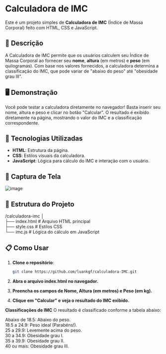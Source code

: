 # Calculadora de IMC

Este é um projeto simples de **Calculadora de IMC** (Índice de Massa Corporal) feito com HTML, CSS e JavaScript.

## 🔎 Descrição

A Calculadora de IMC permite que os usuários calculem seu Índice de Massa Corporal ao fornecer seu **nome**, **altura** (em metros) e **peso** (em quilogramas). Com base nos valores fornecidos, a calculadora determina a classificação do IMC, que pode variar de "abaixo do peso" até "obesidade grau III".

## 🖥️ Demonstração

Você pode testar a calculadora diretamente no navegador! Basta inserir seu nome, altura e peso e clicar no botão "Calcular". O resultado é exibido diretamente na página, mostrando o valor do IMC e a classificação correspondente.

## 🚀 Tecnologias Utilizadas

- **HTML**: Estrutura da página.
- **CSS**: Estilos visuais da calculadora.
- **JavaScript**: Lógica para cálculo do IMC e interação com o usuário.

## 📸 Captura de Tela

![image](https://github.com/user-attachments/assets/55dd3274-924d-4fb4-92a8-22cc1b0ee422)

## 📂 Estrutura do Projeto
/calculadora-imc │   
├── index.html # Arquivo HTML principal   
├── style.css # Estilos CSS   
└── imc.js # Lógica do cálculo em JavaScript

## 📋 Como Usar

1. **Clone o repositório**:
   
   ```bash
   git clone https://github.com/luankgf/calculadora-IMC.git

2. **Abra o arquivo index.html no navegador.**

3. **Preencha os campos de Nome, Altura (em metros) e Peso (em kg).**

4. **Clique em "Calcular" e veja o resultado do IMC exibido.**


**Classificações de IMC**
O resultado é classificado conforme a tabela abaixo:

Abaixo de 18.5: Abaixo do peso.  
18.5 a 24.9: Peso ideal (Parabéns!).  
25 a 29.9: Levemente acima do peso.  
30 a 34.9: Obesidade grau I.  
35 a 39.9: Obesidade grau II.  
40 ou mais: Obesidade grau III.  

